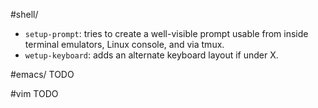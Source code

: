 #shell/
* `setup-prompt`: tries to create a well-visible prompt usable from
  inside terminal emulators,  Linux console, and via tmux.
* `wetup-keyboard`: adds an alternate keyboard layout if under X.

#emacs/
TODO

#vim
TODO